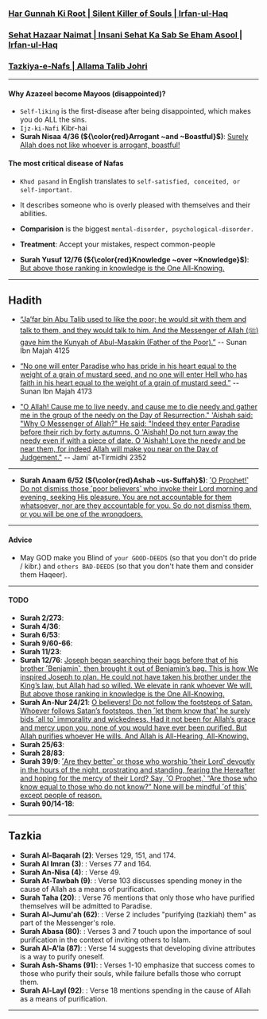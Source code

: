 ### [Har Gunnah Ki Root | Silent Killer of Souls | Irfan-ul-Haq](https://www.youtube.com/watch?v=4E_NIK9phjw)
### [Sehat Hazaar Naimat | Insani Sehat Ka Sab Se Eham Asool | Irfan-ul-Haq](https://www.youtube.com/watch?v=yGLs0fAITgI)
### [Tazkiya-e-Nafs | Allama Talib Johri](https://www.youtube.com/watch?v=MFymvwe0WLA)

***

#### Why Azazeel become Mayoos (disappointed)?
* `Self-liking` is the first-disease after being disappointed, which makes you do ALL the sins.
* `Ijz-ki-Nafi` Kibr-hai
* __Surah Nisaa 4/36 (${\color{red}Arrogant ~and ~Boastful}$)__: [Surely Allah does not like whoever is arrogant, boastful!](https://quranwbw.com/4/36)

#### The most critical disease of Nafas
* `Khud pasand` in English translates to `self-satisfied, conceited, or self-important`.
* It describes someone who is overly pleased with themselves and their abilities. 
* __Comparision__ is the biggest `mental-disorder, psychological-disorder.`
* __Treatment__: Accept your mistakes, respect common-people

* __Surah Yusuf 12/76 (${\color{red}Knowledge ~over ~Knowledge}$)__: [But above those ranking in knowledge is the One All-Knowing.](https://quranwbw.com/12/76)

***

## Hadith
* [“Ja’far bin Abu Talib used to like the poor; he would sit with them and talk to them, and they would talk to him. And the Messenger of Allah (ﷺ) gave him the Kunyah of Abul-Masakin (Father of the Poor).”](https://sunnah.com/ibnmajah:4125) -- Sunan Ibn Majah 4125

* [“No one will enter Paradise who has pride in his heart equal to the weight of a grain of mustard seed, and no one will enter Hell who has faith in his heart equal to the weight of a grain of mustard seed.”](https://sunnah.com/ibnmajah:4173) -- Sunan Ibn Majah 4173

* ["O Allah! Cause me to live needy, and cause me to die needy and gather me in the group of the needy on the Day of Resurrection." 'Aishah said: "Why O Messenger of Allah?" He said: "Indeed they enter Paradise before their rich by forty autumns. O 'Aishah! Do not turn away the needy even if with a piece of date. O 'Aishah! Love the needy and be near them, for indeed Allah will make you near on the Day of Judgement."](https://sunnah.com/tirmidhi:2352) -- Jami` at-Tirmidhi 2352

***

* __Surah Anaam 6/52 (${\color{red}Ashab ~us-Suffah}$)__: [˹O Prophet!˺ Do not dismiss those ˹poor believers˺ who invoke their Lord morning and evening, seeking His pleasure. You are not accountable for them whatsoever, nor are they accountable for you. So do not dismiss them, or you will be one of the wrongdoers.](https://quranwbw.com/6/52)

***

#### Advice
* May GOD make you Blind of `your GOOD-DEEDS` (so that you don't do pride / kibr.) and `others BAD-DEEDS` (so that you don't hate them and consider them Haqeer).

***

#### TODO
* __Surah 2/273__: [](https://quranwbw.com/2/273)
* __Surah 4/36__: [](https://quranwbw.com/4/36)
* __Surah 6/53__: [](https://quranwbw.com/6/53)
* __Surah 9/60-66__: [](https://quranwbw.com/9/60-66)
* __Surah 11/23__: [](https://quranwbw.com/11/23)
* __Surah 12/76__: [Joseph began searching their bags before that of his brother ˹Benjamin˺, then brought it out of Benjamin’s bag. This is how We inspired Joseph to plan. He could not have taken his brother under the King’s law, but Allah had so willed. We elevate in rank whoever We will. But above those ranking in knowledge is the One All-Knowing.](https://quranwbw.com/12/76)
* __Surah An-Nur 24/21__: [O believers! Do not follow the footsteps of Satan. Whoever follows Satan’s footsteps, then ˹let them know that˺ he surely bids ˹all to˺ immorality and wickedness. Had it not been for Allah’s grace and mercy upon you, none of you would have ever been purified. But Allah purifies whoever He wills. And Allah is All-Hearing, All-Knowing.](https://quranwbw.com/24/21)
* __Surah 25/63__: [](https://quranwbw.com/25/63)
* __Surah 28/83__: [](https://quranwbw.com/28/83)
* __Surah 39/9__: [˹Are they better˺ or those who worship ˹their Lord˺ devoutly in the hours of the night, prostrating and standing, fearing the Hereafter and hoping for the mercy of their Lord? Say, ˹O Prophet,˺ “Are those who know equal to those who do not know?” None will be mindful ˹of this˺ except people of reason.](https://quranwbw.com/39/9)
* __Surah 90/14-18__: [](https://quranwbw.com/90/14-18)
  
***

## Tazkia

* __Surah Al-Baqarah (2)__: Verses 129, 151, and 174.
* __Surah Al Imran (3)__: : Verses 77 and 164.
* __Surah An-Nisa (4)__: : Verse 49.
* __Surah At-Tawbah (9)__: : Verse 103 discusses spending money in the cause of Allah as a means of purification.
* __Surah Taha (20)__: : Verse 76 mentions that only those who have purified themselves will be admitted to Paradise.
* __Surah Al-Jumu'ah (62)__: : Verse 2 includes "purifying (tazkiah) them" as part of the Messenger's role.
* __Surah Abasa (80)__: : Verses 3 and 7 touch upon the importance of soul purification in the context of inviting others to Islam.
* __Surah Al-A'la (87)__: : Verse 14 suggests that developing divine attributes is a way to purify oneself.
* __Surah Ash-Shams (91)__: : Verses 1-10 emphasize that success comes to those who purify their souls, while failure befalls those who corrupt them.
* __Surah Al-Layl (92)__: : Verse 18 mentions spending in the cause of Allah as a means of purification. 

***

